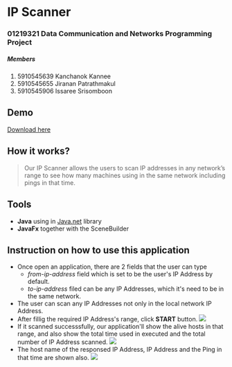 # IP Scanner
### 01219321 Data Communication and Networks Programming Project
##### Members
1. 5910545639 Kanchanok Kannee
2. 5910545655 Jiranan Patrathmakul
3. 5910545906 Issaree Srisomboon
## Demo
[Download here](https://github.com/mailtoy/Datacom_Project/blob/master/IP-Scanner.jar)
## How it works?
> Our IP Scanner allows the users to scan IP addresses in any network’s range to see how many machines using in the same network including pings in that time.
## Tools
- **Java** using in [Java.net](https://docs.oracle.com/javase/8/docs/api/java/net/package-frame.html) library
- **JavaFx** together with the SceneBuilder
## Instruction on how to use this application
- Once open an application, there are 2 fields that the user can type
    - _from-ip-address_ field which is set to be the user's IP Address by default.
    - _to-ip-address_ filed can be any IP Addresses, which it's need to be in the same network.
- The user can scan any IP Addresses not only in the local network IP Address.
- After fillig the required IP Address's range, click **START** button.
![](https://i.imgur.com/awuPZMH.png)
- If it scanned successsfully, our application'll show the alive hosts in that range, and also show the total time used in executed and the total number of IP Address scanned.
![](https://i.imgur.com/ESanqgN.png)
- The host name of the responsed IP Address, IP Address and the Ping in that time are shown also.
![](https://i.imgur.com/XrtMpup.png)
